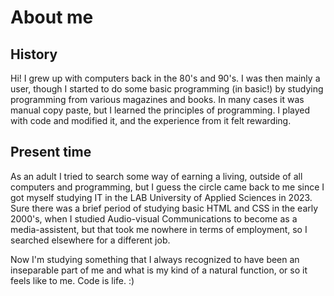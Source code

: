 # About me
## History
Hi! I grew up with computers back in the 80's and 90's. I was then mainly a user, though I started to do some basic programming (in basic!) by studying programming from various magazines and books.
In many cases it was manual copy paste, but I learned the principles of programming. I played with code and modified it, and the experience from it felt rewarding.

## Present time

As an adult I tried to search some way of earning a living, outside of all computers and programming, but I guess the circle came back to me since I got myself studying IT in the LAB University of Applied Sciences in 2023.
Sure there was a brief period of studying basic HTML and CSS in the early 2000's, when I studied Audio-visual Communications to become as a media-assistent, but that took me nowhere in terms of
employment, so I searched elsewhere for a different job.

Now I'm studying something that I always recognized to have been an inseparable part of me and what is my kind of a natural function, or so it feels like to me. Code is life. :)
